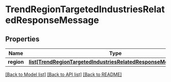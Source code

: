# TrendRegionTargetedIndustriesRelatedResponseMessage

## Properties
Name | Type | Description | Notes
------------ | ------------- | ------------- | -------------
**region** | [**list[TrendRegionTargetedIndustriesRelatedResponseMessageRegion]**](TrendRegionTargetedIndustriesRelatedResponseMessageRegion.md) |  | [optional] 

[[Back to Model list]](../README.md#documentation-for-models) [[Back to API list]](../README.md#documentation-for-api-endpoints) [[Back to README]](../README.md)


